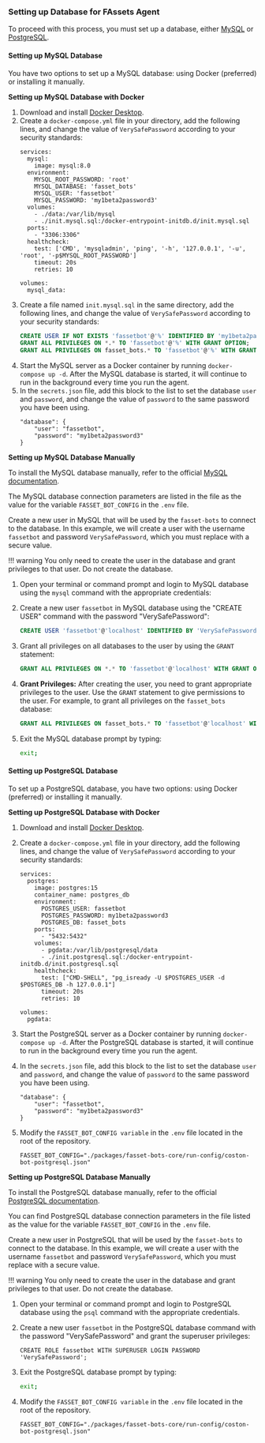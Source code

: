 ### Setting up Database for FAssets Agent

To proceed with this process, you must set up a database, either [MySQL](#setting-up-mysql-database) or [PostgreSQL](#setting-up-postgresql-database).

#### Setting up MySQL Database

You have two options to set up a MySQL database: using Docker (preferred) or installing it manually.

**Setting up MySQL Database with Docker**

1. Download and install [Docker Desktop](https://www.docker.com/products/docker-desktop/).
2. Create a `docker-compose.yml` file in your directory, add the following lines, and change the value of `VerySafePassword` according to your security standards:
    ```docker
    services:
      mysql:
        image: mysql:8.0
      environment:
        MYSQL_ROOT_PASSWORD: 'root'
        MYSQL_DATABASE: 'fasset_bots'
        MYSQL_USER: 'fassetbot'
        MYSQL_PASSWORD: 'my1beta2password3'
      volumes:
        - ./data:/var/lib/mysql
        - ./init.mysql.sql:/docker-entrypoint-initdb.d/init.mysql.sql
      ports:
        - "3306:3306"
      healthcheck:
        test: ['CMD', 'mysqladmin', 'ping', '-h', '127.0.0.1', '-u', 'root', '-p$MYSQL_ROOT_PASSWORD']
        timeout: 20s
        retries: 10

    volumes:
      mysql_data:
    ```
3. Create a file named `init.mysql.sql` in the same directory, add the following lines, and change the value of `VerySafePassword` according to your security standards:
   ```sql
   CREATE USER IF NOT EXISTS 'fassetbot'@'%' IDENTIFIED BY 'my1beta2password3';
   GRANT ALL PRIVILEGES ON *.* TO 'fassetbot'@'%' WITH GRANT OPTION;
   GRANT ALL PRIVILEGES ON fasset_bots.* TO 'fassetbot'@'%' WITH GRANT OPTION;
   ```
4. Start the MySQL server as a Docker container by running `docker-compose up -d`. After the MySQL database is started, it will continue to run in the background every time you run the agent.
5. In the `secrets.json` file, add this block to the list to set the database `user` and `password`, and change the value of `password` to the same password you have been using.
    ```
    "database": {
        "user": "fassetbot",
        "password": "my1beta2password3"
    }
    ```

**Setting up MySQL Database Manually**

To install the MySQL database manually, refer to the official [MySQL documentation](https://dev.mysql.com/doc/).

The MySQL database connection parameters are listed in the file as the value for the variable `FASSET_BOT_CONFIG` in the `.env` file.

Create a new user in MySQL that will be used by the `fasset-bots` to connect to the database. In this example, we will create a user with the username `fassetbot` and password `VerySafePassword`, which you must replace with a secure value.

!!! warning
	You only need to create the user in the database and grant privileges to that user. Do not create the database.

1. Open your terminal or command prompt and login to MySQL database using the `mysql` command with the appropriate credentials:

2. Create a new user `fassetbot` in MySQL database using the "CREATE USER" command with the password "VerySafePassword":
     
    ```sql
    CREATE USER 'fassetbot'@'localhost' IDENTIFIED BY 'VerySafePassword';
    ```

3. Grant all privileges on all databases to the user by using the `GRANT` statement:
    
    ```sql
    GRANT ALL PRIVILEGES ON *.* TO 'fassetbot'@'localhost' WITH GRANT OPTION;
    ```

4. **Grant Privileges:**
    After creating the user, you need to grant appropriate privileges to the user. Use the `GRANT` statement to give permissions to the user. For example, to grant all privileges on the `fasset_bots` database:
     ```sql
     GRANT ALL PRIVILEGES ON fasset_bots.* TO 'fassetbot'@'localhost' WITH GRANT OPTION;
     ```

5. Exit the MySQL database prompt by typing:
    
    ```bash
    exit;
    ```

#### Setting up PostgreSQL Database

To set up a PostgreSQL database, you have two options: using Docker (preferred) or installing it manually.

**Setting up PostgreSQL Database with Docker**

1. Download and install [Docker Desktop](https://www.docker.com/products/docker-desktop/).
2. Create a `docker-compose.yml` file in your directory, add the following lines, and change the value of `VerySafePassword` according to your security standards:
    ```docker
    services:
      postgres:
        image: postgres:15
        container_name: postgres_db
        environment:
          POSTGRES_USER: fassetbot
          POSTGRES_PASSWORD: my1beta2password3
          POSTGRES_DB: fasset_bots
        ports:
          - "5432:5432"
        volumes:
          - pgdata:/var/lib/postgresql/data
          - ./init.postgresql.sql:/docker-entrypoint-initdb.d/init.postgresql.sql
        healthcheck:
          test: ["CMD-SHELL", "pg_isready -U $POSTGRES_USER -d $POSTGRES_DB -h 127.0.0.1"]
          timeout: 20s
          retries: 10

    volumes:
      pgdata:
    ```

3. Start the PostgreSQL server as a Docker container by running `docker-compose up -d`. After the PostgreSQL database is started, it will continue to run in the background every time you run the agent.
4. In the `secrets.json` file, add this block to the list to set the database `user` and `password`, and change the value of `password` to the same password you have been using.
    ```
    "database": {
        "user": "fassetbot",
        "password": "my1beta2password3"
    }
    ```
5. Modify the `FASSET_BOT_CONFIG variable` in the `.env` file located in the root of the repository.
   ```
   FASSET_BOT_CONFIG="./packages/fasset-bots-core/run-config/coston-bot-postgresql.json"
   ```

**Setting up PostgreSQL Database Manually**

To install the PostgreSQL database manually, refer to the official [PostgreSQL documentation](https://www.postgresql.org/docs/current/index.html).

You can find PostgreSQL database connection parameters in the file listed as the value for the variable `FASSET_BOT_CONFIG` in the `.env` file.

Create a new user in PostgreSQL that will be used by the `fasset-bots` to connect to the database. In this example, we will create a user with the username `fassetbot` and password `VerySafePassword`, which you must replace with a secure value.

!!! warning
	You only need to create the user in the database and grant privileges to that user. Do not create the database.

1. Open your terminal or command prompt and login to PostgreSQL database using the `psql` command with the appropriate credentials.

2. Create a new user `fassetbot` in the PostgreSQL database command with the password "VerySafePassword" and grant the superuser privileges:
     
    ```pgsql
    CREATE ROLE fassetbot WITH SUPERUSER LOGIN PASSWORD 'VerySafePassword';
    ```

3. Exit the PostgreSQL database prompt by typing:
    
    ```bash
    exit;
    ```

4. Modify the `FASSET_BOT_CONFIG variable` in the `.env` file located in the root of the repository.
   ```
   FASSET_BOT_CONFIG="./packages/fasset-bots-core/run-config/coston-bot-postgresql.json"
   ```